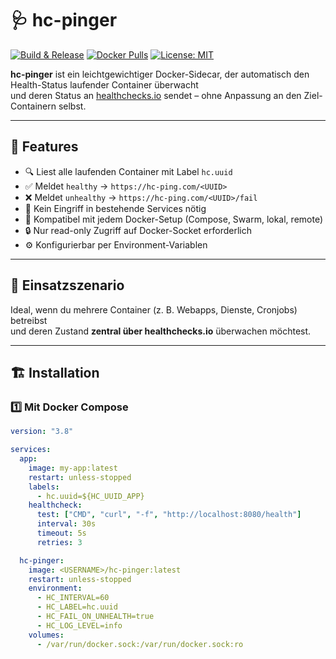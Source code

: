 # 🩺 hc-pinger

[![Build & Release](https://github.com/<USERNAME>/hc-pinger/actions/workflows/release.yml/badge.svg)](https://github.com/<USERNAME>/hc-pinger/actions/workflows/release.yml)
[![Docker Pulls](https://img.shields.io/docker/pulls/<USERNAME>/hc-pinger.svg)](https://hub.docker.com/r/<USERNAME>/hc-pinger)
[![License: MIT](https://img.shields.io/badge/license-MIT-blue.svg)](LICENSE)

**hc-pinger** ist ein leichtgewichtiger Docker-Sidecar, der automatisch den Health-Status laufender Container überwacht  
und deren Status an [healthchecks.io](https://healthchecks.io) sendet – ohne Anpassung an den Ziel-Containern selbst.

---

## 🚀 Features

- 🔍 Liest alle laufenden Container mit Label `hc.uuid`
- ✅ Meldet `healthy` → `https://hc-ping.com/<UUID>`
- ❌ Meldet `unhealthy` → `https://hc-ping.com/<UUID>/fail`
- 🧩 Kein Eingriff in bestehende Services nötig
- 🔄 Kompatibel mit jedem Docker-Setup (Compose, Swarm, lokal, remote)
- 🔒 Nur read-only Zugriff auf Docker-Socket erforderlich
- ⚙️ Konfigurierbar per Environment-Variablen

---

## 🧰 Einsatzszenario

Ideal, wenn du mehrere Container (z. B. Webapps, Dienste, Cronjobs) betreibst  
und deren Zustand **zentral über healthchecks.io** überwachen möchtest.

---

## 🏗️ Installation

### 1️⃣ Mit Docker Compose

```yaml
version: "3.8"

services:
  app:
    image: my-app:latest
    restart: unless-stopped
    labels:
      - hc.uuid=${HC_UUID_APP}
    healthcheck:
      test: ["CMD", "curl", "-f", "http://localhost:8080/health"]
      interval: 30s
      timeout: 5s
      retries: 3

  hc-pinger:
    image: <USERNAME>/hc-pinger:latest
    restart: unless-stopped
    environment:
      - HC_INTERVAL=60
      - HC_LABEL=hc.uuid
      - HC_FAIL_ON_UNHEALTH=true
      - HC_LOG_LEVEL=info
    volumes:
      - /var/run/docker.sock:/var/run/docker.sock:ro